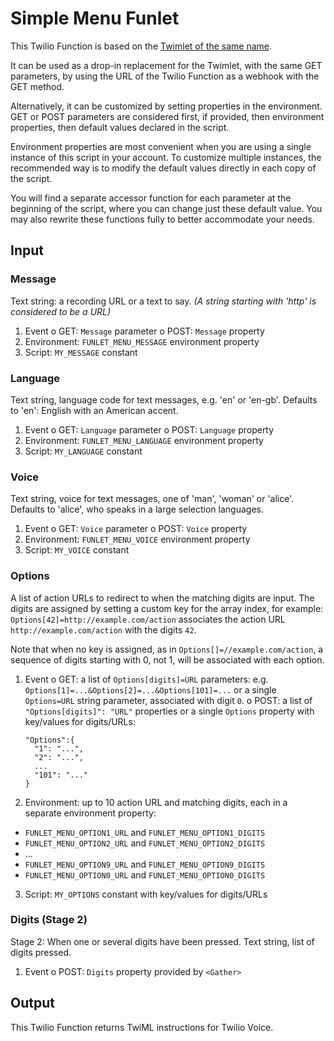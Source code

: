 # Simple Menu Funlet

This Twilio Function is based on the [Twimlet of the same name][twimlet].

[twimlet]: https://www.twilio.com/labs/twimlets/menu

It can be used as a drop-in replacement for the Twimlet, with the
same GET parameters, by using the URL of the Twilio Function as
a webhook with the GET method.

Alternatively, it can be customized by setting properties in the
environment. GET or POST parameters are considered first, if provided,
then environment properties, then default values declared in the script.

Environment properties are most convenient when you are using a single
instance of this script in your account. To customize multiple instances,
the recommended way is to modify the default values directly in each copy
of the script.

You will find a separate accessor function for each parameter at the
beginning of the script, where you can change just these default value.
You may also rewrite these functions fully to better accommodate your needs.

## Input

### Message

Text string: a recording URL or a text to say.
*(A string starting with 'http' is considered to be a URL)*

1. Event
  o GET: `Message` parameter
  o POST: `Message` property
2. Environment: `FUNLET_MENU_MESSAGE` environment property
3. Script: `MY_MESSAGE` constant

### Language

Text string, language code for text messages, e.g. 'en' or 'en-gb'.
Defaults to 'en': English with an American accent.

1. Event
  o GET: `Language` parameter
  o POST: `Language` property
2. Environment: `FUNLET_MENU_LANGUAGE` environment property
3. Script: `MY_LANGUAGE` constant

### Voice

Text string, voice for text messages, one of 'man', 'woman' or 'alice'.
Defaults to 'alice', who speaks in a large selection languages.

1. Event
  o GET: `Voice` parameter
  o POST: `Voice` property
2. Environment: `FUNLET_MENU_VOICE` environment property
3. Script: `MY_VOICE` constant

### Options

A list of action URLs to redirect to when the matching digits are input.
The digits are assigned by setting a custom key for the array index,
for example: `Options[42]=http://example.com/action` associates the
action URL `http://example.com/action` with the digits `42`.

Note that when no key is assigned, as in `Options[]=//example.com/action`, a
sequence of digits starting with 0, not 1, will be associated with each option.

1. Event
  o GET: a list of `Options[digits]=URL` parameters:
    e.g. `Options[1]=...&Options[2]=...&Options[101]=...`
    or a single `Options=URL` string parameter, associated with digit `0`.
  o POST: a list of `"Options[digits]": "URL"` properties
    or a single `Options` property with key/values for digits/URLs:
    ```
    "Options":{
      "1": "...",
      "2": "...",
      ...
      "101": "..."
    }
    ```
2. Environment: up to 10 action URL and matching digits,
  each in a separate environment property:
  - `FUNLET_MENU_OPTION1_URL` and `FUNLET_MENU_OPTION1_DIGITS`
  - `FUNLET_MENU_OPTION2_URL` and `FUNLET_MENU_OPTION2_DIGITS`
  - ...
  - `FUNLET_MENU_OPTION9_URL` and `FUNLET_MENU_OPTION9_DIGITS`
  - `FUNLET_MENU_OPTION0_URL` and `FUNLET_MENU_OPTION0_DIGITS`
3. Script: `MY_OPTIONS` constant with key/values for digits/URLs

### Digits (Stage 2)

Stage 2: When one or several digits have been pressed.
Text string, list of digits pressed.

1. Event
  o POST: `Digits` property provided by `<Gather>`

## Output

This Twilio Function returns TwiML instructions for Twilio Voice.
